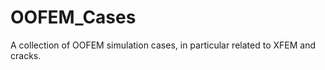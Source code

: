 OOFEM_Cases
===========

A collection of OOFEM simulation cases, in particular related to XFEM and cracks.
